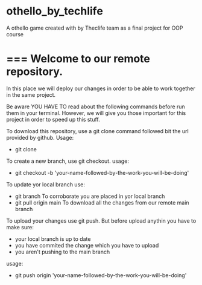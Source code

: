# othello_by_techlife
A othello game created with by Theclife team as a final project for OOP course

===
Welcome to our remote repository. 
===

In this place we will deploy our changes in order to be able to work together in the same project.

Be aware YOU HAVE TO read about the following commands before run  them in your terminal.
However, we will give you those important for this project in order to speed up this stuff.

To download this repository, use a git clone command followed bit the url provided by github.
Usage:
* git clone

To create a new branch, use git checkout.
usage:
* git checkout -b 'your-name-followed-by-the-work-you-will-be-doing'

To update yor local branch use:
* git branch
To corroborate you are placed in yor local branch
* git pull origin main
To download all the changes from our remote main branch

To upload your changes use git push. But before upload anythin you have to make sure:
* your local branch is up to date
* you have commited the change which you have to upload
* you aren't pushing to the main branch

usage:
* git push origin 'your-name-followed-by-the-work-you-will-be-doing'

